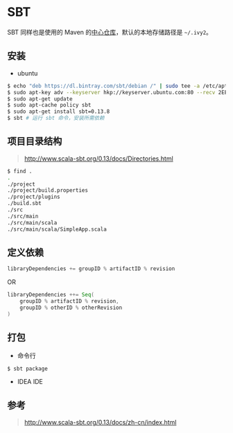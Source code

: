 # SBT

SBT 同样也是使用的 Maven 的[中心仓库](https://search.maven.org/)，默认的本地存储路径是 `~/.ivy2`。

## 安装

* ubuntu

```sh
$ echo "deb https://dl.bintray.com/sbt/debian /" | sudo tee -a /etc/apt/sources.list.d/sbt.list
$ sudo apt-key adv --keyserver hkp://keyserver.ubuntu.com:80 --recv 2EE0EA64E40A89B84B2DF73499E82A75642AC823
$ sudo apt-get update
$ sudo apt-cache policy sbt
$ sudo apt-get install sbt=0.13.8
$ sbt # 运行 sbt 命令，安装所需依赖
```

## 项目目录结构

> <http://www.scala-sbt.org/0.13/docs/Directories.html>

```sh
$ find .
.
./project
./project/build.properties
./project/plugins
./build.sbt
./src
./src/main
./src/main/scala
./src/main/scala/SimpleApp.scala
```

## 定义依赖

```sbt
libraryDependencies += groupID % artifactID % revision
```

OR

```sbt
libraryDependencies ++= Seq(
    groupID % artifactID % revision,
    groupID % otherID % otherRevision
)
```

## 打包

* 命令行

```sh
$ sbt package
```

* IDEA IDE

## 参考

> http://www.scala-sbt.org/0.13/docs/zh-cn/index.html